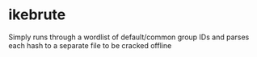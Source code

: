 # ikebrute
Simply runs through a wordlist of default/common group IDs and parses each hash to a separate file to be cracked offline
